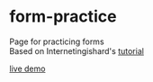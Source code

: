 # form-practice
Page for practicing forms  
Based on Internetingishard's [tutorial](https://internetingishard.netlify.app/html-and-css/forms/index.html)

[live demo](https://pjaxon999.github.io/form-practice/)
